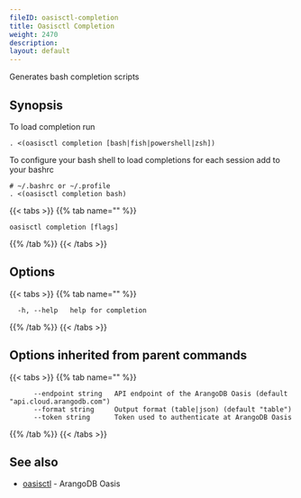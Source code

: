 ```yaml
---
fileID: oasisctl-completion
title: Oasisctl Completion
weight: 2470
description: 
layout: default
---
```

Generates bash completion scripts

## Synopsis

To load completion run

    . <(oasisctl completion [bash|fish|powershell|zsh])

To configure your bash shell to load completions for each session add to your bashrc

    # ~/.bashrc or ~/.profile
    . <(oasisctl completion bash)


{{< tabs >}}
{{% tab name="" %}}
```
oasisctl completion [flags]
```
{{% /tab %}}
{{< /tabs >}}

## Options

{{< tabs >}}
{{% tab name="" %}}
```
  -h, --help   help for completion
```
{{% /tab %}}
{{< /tabs >}}

## Options inherited from parent commands

{{< tabs >}}
{{% tab name="" %}}
```
      --endpoint string   API endpoint of the ArangoDB Oasis (default "api.cloud.arangodb.com")
      --format string     Output format (table|json) (default "table")
      --token string      Token used to authenticate at ArangoDB Oasis
```
{{% /tab %}}
{{< /tabs >}}

## See also

* [oasisctl](oasisctl-options)	 - ArangoDB Oasis

